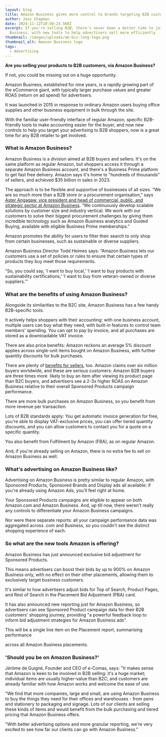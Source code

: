 ```yaml
---
layout: blog
title: Amazon Business gives more control to brands targeting B2B customers
author: Jess Chapman
date: 2024-11-12T10:50:23.568Z
excerpt: If you're selling B2B, there's never been a better time to join Amazon
  Business, with new tools to help advertisers sell more efficiently
thumbnail: /images/uploads/am-biz-long-logo.png
thumbnail_alt: Amazon Business logo
tags:
  - Advertising
---
```

<!--StartFragment-->

**Are you selling your products to B2B customers, via Amazon Business?** 

If not, you could be missing out on a huge opportunity. 

Amazon Business, established for nine years, is a rapidly growing part of the eCommerce giant, with typically larger purchase values and greater ROAS (return on ad spend) for advertisers.

It was launched in 2015 in response to ordinary Amazon users buying office supplies and other business equipment in bulk through the site.

With the familiar user-friendly interface of regular Amazon, specific B2B-friendly tools to make accounting easier for the buyer, and now new controls to help you target your advertising to B2B shoppers, now is a great time for any B2B retailer to get involved. 

### What is Amazon Business?

Amazon Business is a division aimed at B2B buyers and sellers. It's on the same platform as regular Amazon, but shoppers access it through a separate Amazon Business account, and there's a Business Prime platform to get fast free delivery. Amazon says it's home to "hundreds of thousands" of sellers, and achieved $35 billion in sales in 2023.

The approach is to be flexible and supportive of businesses of all sizes. “We are so much more than a B2B store or a procurement organisation,” says [Aster Angagaw, vice president and head of commercial, public, and strategic sector at Amazon Business](https://www.aboutamazon.com/news/company-news/what-is-amazon-business). “We continuously develop scalable solutions by customer size and industry vertical. We work with our customers to solve their biggest procurement challenges by giving them incredible technology such as Amazon Business analytics and Guided Buying, available with eligible Business Prime memberships.”

Amazon promotes the ability for users to filter their search to only shop from certain businesses, such as sustainable or diverse suppliers. 

Amazon Business Director Todd Heimes says: “Amazon Business lets our customers use a set of policies or rules to ensure that certain types of products they buy meet those requirements.

“So, you could say, ‘I want to buy local,’ ‘I want to buy products with sustainability certifications,’ ‘I want to buy from veteran-owned or diverse suppliers.’”

### What are the benefits of using Amazon Business?

Alongside its similarities to the B2C site, Amazon Business has a few handy B2B-specific tools. 

It actively helps shoppers with their accounting: with one business account, multiple users can buy what they need, with built-in features to control team members' spending. You can opt to pay by invoice, and all purchases are stored as a downloadable VAT invoice. 

There are also price benefits: Amazon reckons an average 5% discount applies across single-unit items bought on Amazon Business, with further quantity discounts for bulk purchases. 

There are plenty of [benefits for sellers](https://business.amazon.co.uk/en/sell), too. Amazon claims over six million buyers worldwide, and these are serious customers: Amazon B2B buyers are three times more  likely to buy an item after viewing its product page than B2C buyers, and advertisers see a 2-3x higher ROAS on Amazon Business relative to their overall Sponsored Products campaign performance.

There are more bulk purchases on Amazon Business, so you benefit from more revenue per transaction. 

Lots of B2B standards apply: You get automatic invoice generation for free, you're able to display VAT-exclusive prices, you can offer tiered quantity discounts, and you can allow customers to contact you for a quote on a specific quantity. 

You also benefit from Fulfilment by Amazon (FBA), as on regular Amazon. 

And, if you're already selling on Amazon, there is no extra fee to sell on Amazon Business as well.

### What's advertising on Amazon Business like?

Advertising on Amazon Business is pretty similar to regular Amazon, with Sponsored Products, Sponsored Brands and Display ads all available: if you're already using Amazon Ads, you'll feel right at home. 

Your Sponsored Products campaigns are eligible to appear on both Amazon.com and Amazon Business. And, up till now, there weren't really any controls to differentiate your Amazon Business campaigns. 

Nor were there separate reports: all your campaign performance data was aggregated across .com and Business, so you couldn't see the distinct shopping experience of each. 

### So what are the new tools Amazon is offering?

Amazon Business has just announced exclusive bid adjustment for Sponsored Products. 

This means advertisers can boost their bids by up to 900% on Amazon Business only, with no effect on their other placements, allowing them to exclusively target business customers. 

It's similar to how advertisers adjust bids for Top of Search, Product Pages, and Rest of Search in the Placement Bid Adjustment (PBA) card.

It has also announced new reporting just for Amazon Business, so advertisers can see Sponsored Product campaign data for their B2B customers' shopping journey, providing "a powerful feedback loop to inform bid adjustment strategies for Amazon Business ads".

This will be a single line item on the Placement report, summarising performance 

across all Amazon Business placements.

### 'Should you be on Amazon Business?'

Jérôme de Guigné, Founder and CEO of e-Comas, says: "It makes sense that Amazon is keen to be involved in B2B selling: it's a huge market; individual items are usually higher-value than B2C; and customers are already familiar with how Amazon works and welcome the ease of use.

"We find that more companies, large and small, are using Amazon Business to buy the things they need for their offices and warehouses - from pens and stationery to packaging and signage. Lots of our clients are selling these kinds of items and would benefit from the bulk purchasing and tiered pricing that Amazon Business offers. 

"With better advertising options and more granular reporting, we're very excited to see how far our clients can go with Amazon Business."

<!--EndFragment-->